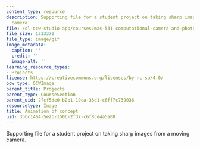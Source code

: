 ```yaml
---
content_type: resource
description: Supporting file for a student project on taking sharp images from a moving
  camera.
file: /ol-ocw-studio-app/courses/mas-531-computational-camera-and-photography-fall-2009/3bbc14645e2b150b2f37c6f8cd4a5a08_proj3_ani.gif
file_size: 1213370
file_type: image/gif
image_metadata:
  caption: ''
  credit: ''
  image-alt: ''
learning_resource_types:
- Projects
license: https://creativecommons.org/licenses/by-nc-sa/4.0/
ocw_type: OCWImage
parent_title: Projects
parent_type: CourseSection
parent_uid: 2fcf5de0-b2b1-19ca-33d1-c6ff7c739036
resourcetype: Image
title: Animation of concept
uid: 3bbc1464-5e2b-150b-2f37-c6f8cd4a5a08
---
```

Supporting file for a student project on taking sharp images from a moving camera.